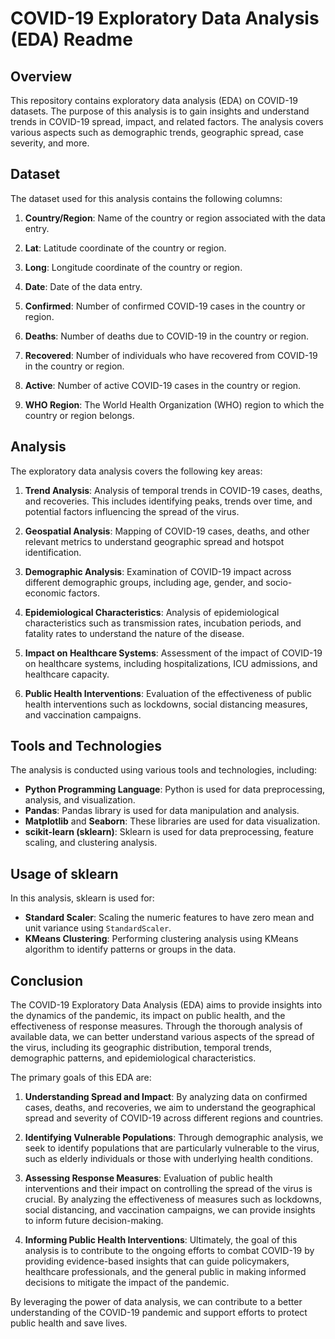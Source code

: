 # COVID-19 Exploratory Data Analysis (EDA) Readme

## Overview

This repository contains exploratory data analysis (EDA) on COVID-19 datasets. The purpose of this analysis is to gain insights and understand trends in COVID-19 spread, impact, and related factors. The analysis covers various aspects such as demographic trends, geographic spread, case severity, and more.

## Dataset

The dataset used for this analysis contains the following columns:

1. **Country/Region**: Name of the country or region associated with the data entry.
   
2. **Lat**: Latitude coordinate of the country or region.

3. **Long**: Longitude coordinate of the country or region.

4. **Date**: Date of the data entry.

5. **Confirmed**: Number of confirmed COVID-19 cases in the country or region.

6. **Deaths**: Number of deaths due to COVID-19 in the country or region.

7. **Recovered**: Number of individuals who have recovered from COVID-19 in the country or region.

8. **Active**: Number of active COVID-19 cases in the country or region.

9. **WHO Region**: The World Health Organization (WHO) region to which the country or region belongs.

## Analysis

The exploratory data analysis covers the following key areas:

1. **Trend Analysis**: Analysis of temporal trends in COVID-19 cases, deaths, and recoveries. This includes identifying peaks, trends over time, and potential factors influencing the spread of the virus.

2. **Geospatial Analysis**: Mapping of COVID-19 cases, deaths, and other relevant metrics to understand geographic spread and hotspot identification.

3. **Demographic Analysis**: Examination of COVID-19 impact across different demographic groups, including age, gender, and socio-economic factors.

4. **Epidemiological Characteristics**: Analysis of epidemiological characteristics such as transmission rates, incubation periods, and fatality rates to understand the nature of the disease.

5. **Impact on Healthcare Systems**: Assessment of the impact of COVID-19 on healthcare systems, including hospitalizations, ICU admissions, and healthcare capacity.

6. **Public Health Interventions**: Evaluation of the effectiveness of public health interventions such as lockdowns, social distancing measures, and vaccination campaigns.

## Tools and Technologies

The analysis is conducted using various tools and technologies, including:

- **Python Programming Language**: Python is used for data preprocessing, analysis, and visualization.
- **Pandas**: Pandas library is used for data manipulation and analysis.
- **Matplotlib** and **Seaborn**: These libraries are used for data visualization.
- **scikit-learn (sklearn)**: Sklearn is used for data preprocessing, feature scaling, and clustering analysis.
  
## Usage of sklearn

In this analysis, sklearn is used for:
- **Standard Scaler**: Scaling the numeric features to have zero mean and unit variance using `StandardScaler`.
- **KMeans Clustering**: Performing clustering analysis using KMeans algorithm to identify patterns or groups in the data.

## Conclusion

The COVID-19 Exploratory Data Analysis (EDA) aims to provide insights into the dynamics of the pandemic, its impact on public health, and the effectiveness of response measures. Through the thorough analysis of available data, we can better understand various aspects of the spread of the virus, including its geographic distribution, temporal trends, demographic patterns, and epidemiological characteristics.

The primary goals of this EDA are:

1. **Understanding Spread and Impact**: By analyzing data on confirmed cases, deaths, and recoveries, we aim to understand the geographical spread and severity of COVID-19 across different regions and countries.

2. **Identifying Vulnerable Populations**: Through demographic analysis, we seek to identify populations that are particularly vulnerable to the virus, such as elderly individuals or those with underlying health conditions.

3. **Assessing Response Measures**: Evaluation of public health interventions and their impact on controlling the spread of the virus is crucial. By analyzing the effectiveness of measures such as lockdowns, social distancing, and vaccination campaigns, we can provide insights to inform future decision-making.

4. **Informing Public Health Interventions**: Ultimately, the goal of this analysis is to contribute to the ongoing efforts to combat COVID-19 by providing evidence-based insights that can guide policymakers, healthcare professionals, and the general public in making informed decisions to mitigate the impact of the pandemic.

By leveraging the power of data analysis, we can contribute to a better understanding of the COVID-19 pandemic and support efforts to protect public health and save lives.
